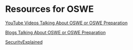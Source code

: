 # Resources for OSWE


<a href="https://github.com/0xGodson/OSWE-PREPARATION/tree/main/YouTubeVideos">YouTube Videos Talking About OSWE or OSWE Preparation</a>

<a href="https://github.com/0xGodson/OSWE-PREPARATION/tree/main/Blogs">Blogs Talking About OSWE or OSWE Preparation</a>


<a href="#">SecurityExplained</a>




